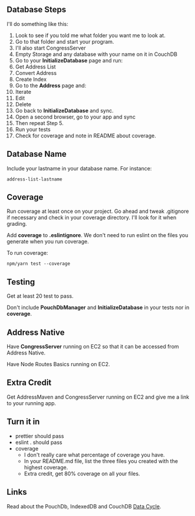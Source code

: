 ## Database Steps

I'll do something like this:

1. Look to see if you told me what folder you want me to look at.
2. Go to that folder and start your program.
  1. I'll also start CongressServer
3. Empty Storage and any database with your name on it in CouchDB
4. Go to your **InitializeDatabase** page and run:
  1. Get Address List
  2. Convert Address
  3. Create Index
5. Go to the **Address** page and:
  1. Iterate
  2. Edit
  3. Delete
6. Go back to **InitializeDatabase** and sync.
7. Open a second browser, go to your app and sync
  1. Then repeat Step 5.
8. Run your tests
9. Check for coverage and note in README about coverage.

## Database Name

Include your lastname in your database name. For instance:

```
address-list-lastname
```

## Coverage

Run coverage at least once on your project. Go ahead and tweak .gitignore if necessary and check in your coverage directory. I'll look for it when grading.

Add **coverage** to **.eslintignore**. We don't need to run eslint on the files you generate when you run coverage.

To run coverage:

```
npm/yarn test --coverage
```

## Testing

Get at least 20 test to pass.

Don't include **PouchDbManager** and **InitializeDatabase** in your tests nor in **coverage**.

## Address Native

Have **CongressServer** running on EC2 so that it can be accessed from Address Native.

Have Node Routes Basics running on EC2.

## Extra Credit

Get AddressMaven and CongressServer running on EC2 and give me a link to your running app.

## Turn it in

- prettier should pass
- eslint . should pass
- coverage
  - I don't really care what percentage of coverage you have.
  - In your README.md file, list the three files you created with the highest coverage.
  - Extra credit, get 80% coverage on all your files.

## Links

Read about the PouchDb, IndexedDB and CouchDB [Data Cycle][pdbd].

[pdbd]: http://www.ccalvert.net/books/CloudNotes/Assignments/React/ReactAddressEditDialog.html#data-cycle
